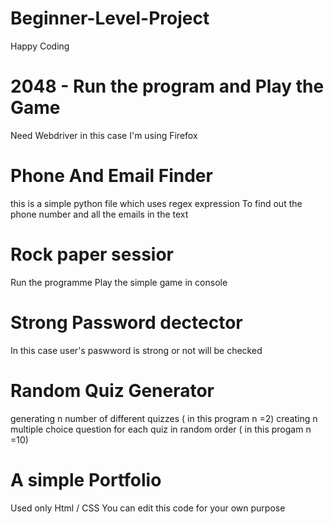 # Beginner-Level-Project
Happy Coding

# 2048 - Run the program and Play the Game
 Need Webdriver in this case I'm using Firefox

# Phone And Email Finder 

this is a simple python file which uses regex expression 
To find out the phone number and all the emails in the text

# Rock paper sessior

Run the programme
Play the simple game in console

# Strong Password dectector

  In this case user's
  paswword is strong or not will be checked
 
 # Random Quiz Generator 
 
 generating n number of different quizzes ( in this program n =2)
 creating n multiple choice question for each quiz in random order ( in this progam n =10)

# A simple Portfolio

Used only Html / CSS
You can edit this code for your own purpose
